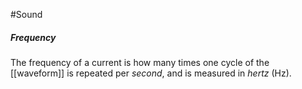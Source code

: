 #Sound 
 ##### Frequency
 The frequency of a current is how many times one cycle of the [[waveform]] is repeated per *second*, and is measured in *hertz* (Hz).